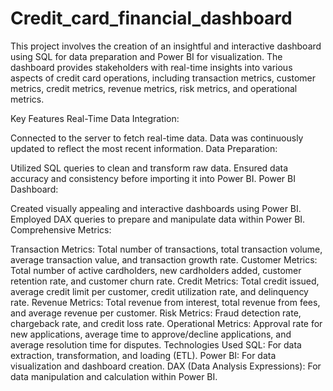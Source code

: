 # Credit_card_financial_dashboard
This project involves the creation of an insightful and interactive dashboard using SQL for data preparation and Power BI for visualization. The dashboard provides stakeholders with real-time insights into various aspects of credit card operations, including transaction metrics, customer metrics, credit metrics, revenue metrics, risk metrics, and operational metrics.

Key Features
Real-Time Data Integration:

Connected to the server to fetch real-time data.
Data was continuously updated to reflect the most recent information.
Data Preparation:

Utilized SQL queries to clean and transform raw data.
Ensured data accuracy and consistency before importing it into Power BI.
Power BI Dashboard:

Created visually appealing and interactive dashboards using Power BI.
Employed DAX queries to prepare and manipulate data within Power BI.
Comprehensive Metrics:

Transaction Metrics: Total number of transactions, total transaction volume, average transaction value, and transaction growth rate.
Customer Metrics: Total number of active cardholders, new cardholders added, customer retention rate, and customer churn rate.
Credit Metrics: Total credit issued, average credit limit per customer, credit utilization rate, and delinquency rate.
Revenue Metrics: Total revenue from interest, total revenue from fees, and average revenue per customer.
Risk Metrics: Fraud detection rate, chargeback rate, and credit loss rate.
Operational Metrics: Approval rate for new applications, average time to approve/decline applications, and average resolution time for disputes.
Technologies Used
SQL: For data extraction, transformation, and loading (ETL).
Power BI: For data visualization and dashboard creation.
DAX (Data Analysis Expressions): For data manipulation and calculation within Power BI.
